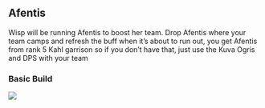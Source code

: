 ## Afentis
Wisp will be running Afentis to boost her team. Drop Afentis where your team camps and refresh the buff when it’s about to run out, you get Afentis from rank 5 Kahl garrison so if you don’t have that, just use the Kuva Ogris and DPS with your team

### Basic Build
![](media/builds_afentis_basic.png)